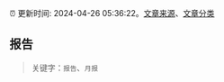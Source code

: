 :alarm_clock: 更新时间: 2024-04-26 05:36:22。[文章来源](/README.md)、[文章分类](/TAGS.md)

## 报告


> 关键字：`报告`、`月报`



